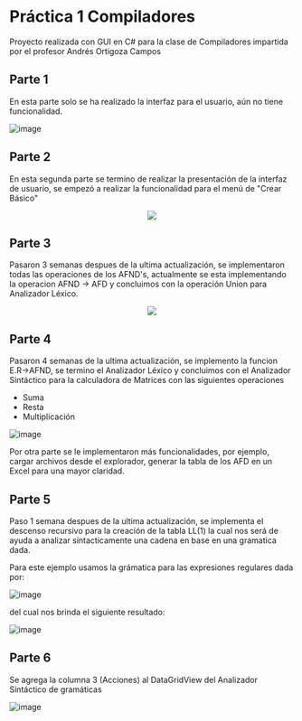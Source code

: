 # Práctica 1 Compiladores

Proyecto realizada con GUI en C# para la clase de Compiladores impartida por el profesor Andrés Ortigoza Campos

## Parte 1
En esta parte solo se ha realizado la interfaz para el usuario, aún no tiene funcionalidad.


![image](https://user-images.githubusercontent.com/88689761/226269462-83f00901-65d8-421f-9951-172e1e95039b.png)

## Parte 2
En esta segunda parte se termino de realizar la presentación de la interfaz de usuario, se empezó a realizar la funcionalidad para el menú de "Crear Básico"

<p align="center">
  <img src="https://user-images.githubusercontent.com/88689761/226523607-48278c82-6642-4684-875b-2c61f49b3361.gif" />
</p>


## Parte 3
Pasaron 3 semanas despues de la ultima actualización, se implementaron todas las operaciones de los AFND's, actualmente se esta implementando la operacion AFND -> AFD y concluimos con la operación Union para Analizador Léxico.

<p align="center">
  <img src="https://user-images.githubusercontent.com/88689761/232969753-da34e953-efa0-44b4-94f9-a75ab4528b7d.gif" />
</p>

## Parte 4
Pasaron 4 semanas de la ultima actualización, se implemento la funcion E.R->AFND, se termino el Analizador Léxico y concluimos con el Analizador Sintáctico para la calculadora de Matrices con las siguientes operaciones
- Suma
- Resta
- Multiplicación

![image](https://github.com/Jose-Costa-M/Pr-ctica-1-Compiladores/assets/88689761/5b435bf9-c134-4cb5-9e54-c0c2ca6d8fb4)

Por otra parte se le implementaron más funcionalidades, por ejemplo, cargar archivos desde el explorador, generar la tabla de los AFD en un Excel para una mayor claridad.


## Parte 5

Paso 1 semana despues de la ultima actualización, se implementa el descenso recursivo para la creación de la tabla LL(1) la cual nos será de ayuda a analizar sintacticamente una cadena en base en una gramatica dada.

Para este ejemplo usamos la grámatica para las expresiones regulares dada por:

![image](https://github.com/Jose-Costa-M/Pr-ctica-1-Compiladores/assets/88689761/3e1b6d4c-40df-4000-b120-4d1c19695a16)

del cual nos brinda el siguiente resultado:

![image](https://github.com/Jose-Costa-M/Pr-ctica-1-Compiladores/assets/88689761/29a534ac-ec56-4c8e-b220-e0a692a282a9)

## Parte 6
Se agrega la columna 3 (Acciones) al DataGridView del Analizador Sintáctico de gramáticas

![image](https://github.com/Jose-Costa-M/Proyecto-Compiladores/assets/88689761/2bd94fbd-6ef8-4408-88e4-9fd85a9e1f15)













